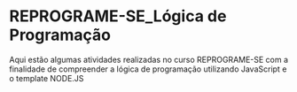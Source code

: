 # REPROGRAME-SE_Lógica de Programação

Aqui estão algumas atividades realizadas no curso REPROGRAME-SE com a finalidade de compreender a lógica de programação utilizando JavaScript e o template NODE.JS
